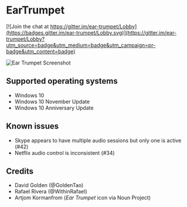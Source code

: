 # EarTrumpet

[![Join the chat at https://gitter.im/ear-trumpet/Lobby](https://badges.gitter.im/ear-trumpet/Lobby.svg)](https://gitter.im/ear-trumpet/Lobby?utm_source=badge&utm_medium=badge&utm_campaign=pr-badge&utm_content=badge)

![Ear Trumpet Screenshot](https://raw.githubusercontent.com/File-New-Project/EarTrumpet/dev/Graphics/screenshot.png)

## Supported operating systems ##
- Windows 10
- Windows 10 November Update
- Windows 10 Anniversary Update

## Known issues ##
- Skype appears to have multiple audio sessions but only one is active (#42)
- Netflix audio control is inconsistent (#34)

## Credits ##
- David Golden (@GoldenTao)
- Rafael Rivera (@WithinRafael)
- Artjom Kormanfrom (*Ear Trumpet* icon via Noun Project)
